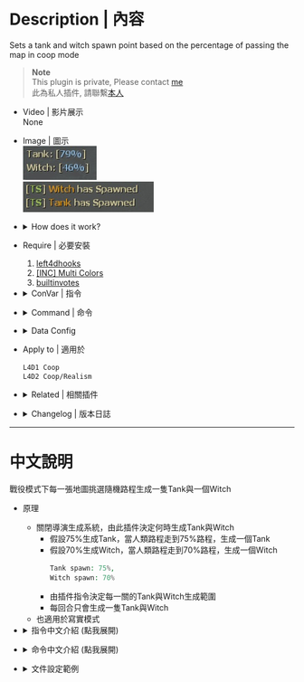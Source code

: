 # Description | 內容
Sets a tank and witch spawn point based on the percentage of passing the map in coop mode

> __Note__ <br/>
This plugin is private, Please contact [me](https://github.com/fbef0102/Game-Private_Plugin#私人插件列表-private-plugins-list)<br/>
此為私人插件, 請聯繫[本人](https://github.com/fbef0102/Game-Private_Plugin#私人插件列表-private-plugins-list)

* Video | 影片展示
<br/>None

* Image | 圖示
	<br/>![coopbosses_ifier_1](image/coopbosses_ifier_1.jpg)
	<br/>![coopbosses_ifier_2](image/coopbosses_ifier_2.jpg)

* <details><summary>How does it work?</summary>

	* This plugin spawns only one tank and one witch each round in coop/realism mode
		* Boss (Tank or Witch) will be spawned when the furthest survivor reach a percentage of map
		* For example
			```php
			// When furthest survivor reach 79% of map completion, the Tank will be spawned.
			// Same algorithm for Witch.
			Tank spawn: 79%,
			Witch spawn: 70%
			```
		* Disable Tank and Witch by director
</details>

* Require | 必要安裝
	1. [left4dhooks](https://forums.alliedmods.net/showthread.php?t=321696)
	2. [[INC] Multi Colors](https://github.com/fbef0102/L4D1_2-Plugins/releases/tag/Multi-Colors)
	3. [builtinvotes](https://github.com/fbef0102/Game-Private_Plugin/releases/tag/builtinvotes)

* <details><summary>ConVar | 指令</summary>

	* cfg/sourcemod/coopbosses_ifier.cfg
		```php
		// 0=Plugin off, 1=Plugin on.
		l4d_coop_boss_enable "1"

		// Max fraction of map flow for tank/witch spawn location in coop
		l4d_coop_boss_flow_max "80"

		// Min fraction of map flow for tank/witch spawn location in coop
		l4d_coop_boss_flow_min "20"

		// If 1, Allow players to use !voteboss set boss spawns.
		l4d_coop_boss_vote "1"

		// How many players at least to vote Boss Spawns.
		l4d_coop_boss_vote_need_player "4"

		// Minimum flow amount witches should avoid tank spawns by, by half the value given on either side of the tank spawn
		l4d_coop_boss_avoid_tank_spawn "10"

		// If 1, Disable Tank spawn in First Map
		l4d_coop_boss_first_tank_spawn_disable "0"

		// If 1, Disable Witch spawn in First Map
		l4d_coop_boss_first_witch_spawn_disable "0"
		
		// If 1, Disable Tank spawn in Final Map
		l4d_coop_boss_final_tank_spawn_disable "1"

		// If 1, Disable Witch spawn in Final Map
		l4d_coop_boss_final_witch_spawn_disable "1"

		// Display which message? Add numbers together
		// 1=Tank has spawned, 2=Witch has spawned, 4=Tank flow percentage, 8=Witch flow percentage
		l4d_coop_boss_chat_flag "15"
		```
</details>

* <details><summary>Command | 命令</summary>

	* **Adm forces witch spawn percent before leaving saferoom (Adm required: ADMFLAG_BAN)**
		```php
		sm_setwitch <number>
		```

	* **Adm forces tank spawn percent before leaving saferoom (Adm required: ADMFLAG_BAN)**
		```php
		sm_settank <number>
		```

	* **Display Spawn percent for boss**
		```php
		sm_boss
		sm_tank
		sm_witch
		sm_t
		```

	* **Let's vote to set those Boss Spawns!**
		```php
		sm_voteboss	<tank> <witch>
		sm_bossvote <tank> <witch>
		```
</details>

* <details><summary>Data Config</summary>

	* [data/mapinfo.txt](data/mapinfo.txt)
		> Watch file for more details...
</details>

* Apply to | 適用於
	```
	L4D1 Coop
	L4D2 Coop/Realism
	```

* <details><summary>Related | 相關插件</summary>

	1. [readyup](/Plugin_插件/Server_伺服器/readyup): Ready Plugin
		* 準備插件，讓Boss路程預先顯示在Ready Hud上面

	2. [versusbosses_ifier](/Plugin_插件/Versus_對抗模式/versusbosses_ifier): Sets a tank and witch spawn point on every map in versus mode
		* 對抗模式下每一張地圖挑選隨機路程生成一隻Tank與一個Witch

	3. [l4d_current_survivor_progress](https://github.com/fbef0102/L4D1_2-Plugins/tree/master/l4d_current_survivor_progress): Print survivor progress in flow percents
		* 使用指令顯示人類目前的路程
</details>

* <details><summary>Changelog | 版本日誌</summary>

    * v1.8h (2024-10-6)
		* Update cvars
		* Update data

    * v1.7h (2023-6-20)
        * Require left4dhooks v1.33 or above

	* v1.6h (2023-3-14)
		* Add convar to enable or disable plugin
		* Add convar to enable or disable boss spawn in first map
		
	* v1.5h (2023-2-14)
		* Fix director still spawns tank and witch if we disable boss spawn in current map

	* v1.4h (2023-2-11)
		* Fix plugin does not work if there is no any start safe area in some custom maps

	* v1.3
	    * Initial Release
</details>

- - - -
# 中文說明
戰役模式下每一張地圖挑選隨機路程生成一隻Tank與一個Witch

* 原理
	* 關閉導演生成系統，由此插件決定何時生成Tank與Witch
		* 假設75%生成Tank，當人類路程走到75%路程，生成一個Tank
		* 假設70%生成Witch，當人類路程走到70%路程，生成一個Witch
			```php
			Tank spawn: 75%,
			Witch spawn: 70%
			```
  		* 由插件指令決定每一關的Tank與Witch生成範圍
  		* 每回合只會生成一隻Tank與Witch
	* 也適用於寫實模式

* <details><summary>指令中文介紹 (點我展開)</summary>

	* cfg/sourcemod/coopbosses_ifier.cfg
		```php
		// 0=關閉插件, 1=啟動插件
		l4d_coop_boss_enable "1"

		// 最遠80%生成 Tank/witch
		l4d_coop_boss_flow_max "80"

		// 最近20%生成 Tank/witch
		l4d_coop_boss_flow_min "20"

		// If 1, 允許玩家打 !voteboss 發起投票決定Tank/Witch 路程
		l4d_coop_boss_vote "1"

		// 發起!voteboss投票所需的玩家數量 
		l4d_coop_boss_vote_need_player "4"

		// Tank 附近前後5% (10除以2) 避開生成witch
		l4d_coop_boss_avoid_tank_spawn "10"

		// 如果為1，第一關預設不生成Tank
		l4d_coop_boss_first_tank_spawn_disable "0"

		// 如果為1，第一關預設不生成Witch
		l4d_coop_boss_first_witch_spawn_disable "0"

		// 如果為1，最後一關預設不生成Tank
		l4d_coop_boss_final_tank_spawn_disable "1"

		// 如果為1，最後一關預設不生成Witch
		l4d_coop_boss_final_witch_spawn_disable "1"

		// 顯示以下哪些訊息給玩家看? 請將數字相加
		// 1=Tank已復活, 2=Witch已復活, 4=Witch路程, 8=Tank路程
		l4d_coop_boss_chat_flag "15"
		```
</details>

* <details><summary>命令中文介紹 (點我展開)</summary>

	* **管理員決定 witch 路程，請在出去安全室之前決定好 (權限：ADMFLAG_BAN)**
		```php
		sm_setwitch <數字>
		```

	* **管理員決定 tank 路程，請在出去安全室之前決定好 (權限：ADMFLAG_BAN)**
		```php
		sm_settank <數字>
		```

	* **打印該回合 Tank/Witch 路程**
		```php
		sm_boss
		sm_tank
		sm_witch
		sm_t
		```

	* **投票決定Tank/Witch的路程 ，請在出去安全室之前決定好**
		```php
		sm_voteboss <數字> <數字>
		sm_bossvote <數字> <數字>
		```
</details>

* <details><summary>文件設定範例</summary>

	* [data/mapinfo.txt](data/mapinfo.txt)
		> 點擊文件查看更多說明...
</details>